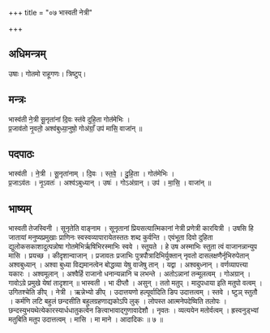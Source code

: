 +++
title = "०७ भास्वती नेत्री"

+++
## अधिमन्त्रम्
उषाः। गोतमो राहूगणः। त्रिष्टुप्।

## मन्त्रः
भास्व॑ती ने॒त्री सू॒नृता॑नां दि॒वः स्त॑वे दुहि॒ता गोत॑मेभिः ।  
प्र॒जाव॑तो नृ॒वतो॒ अश्व॑बुध्या॒नुषो॒ गोअ॑ग्राँ॒ उप॑ मासि॒ वाजा॑न् ॥

## पदपाठः
भास्व॑ती । ने॒त्री । सू॒नृता॑नाम् । दि॒वः । स्त॒वे॒ । दु॒हि॒ता । गोत॑मेभिः ।  
प्र॒जाऽव॑तः । नृ॒ऽवतः॑ । अश्व॑ऽबुध्यान् । उषः॑ । गोऽअ॑ग्रान् । उप॑ । मा॒सि॒ । वाजा॑न् ॥

## भाष्यम्
भास्वती तेजस्विनी । सूनृतेति वाङ्नाम । सूनृतानां प्रियसत्यात्मिकानां नेत्री प्रणेत्री कारयित्री । उषसि हि जातायां मनुष्यप्रमुखाः प्राणिनः स्वस्वव्यापारायेतस्ततः शब्द कुर्वन्ति । एवंभूता दिवो दुहिता द्युलोकसकाशादुत्पन्नोषा गोतमेभिर्ऋषिभिरस्माभिः स्ववे । स्तूयते । हे उष अस्माभिः स्तुता त्वं वाजानन्नान्युप मासि । प्रयच्छ । कीदृशान्वाजान् । प्रजावतः प्रजाभिः पुत्रपौत्रादिभिर्युक्तान् नृवतो दासलक्षणैर्नृभिरुपेतान् अश्वबुध्यान् । अश्वा बुध्या विद्यमानत्वेन बोद्धव्या येषु वाजेषु तान् । यद्वा । अश्वबुध्नान् । वर्णव्यापत्त्या यकारः । अश्वमूलान् । अश्वैर्हि राजानो धनान्यन्नानि च लभन्ते । अतोऽन्नानां तन्मूलत्वम् । गोअग्रान् । गावोऽग्रे प्रमुखे येषां तादृशान् ॥ भास्वती । भा दीप्तौ । असुन् । ततो मतुप् । मादुपधाया इति मतुपो वत्वम् । उगितश्चेति ङीप् । नेत्री । ऋन्नेभ्यो ङीप् । उदात्तयणो हल्पूर्वादिति ङिप उदात्तत्वम् । स्तवे । ष्टुञ् स्तुतौ । कर्मणि लटि बहुलं छन्दसीति बहुलग्रहणाद्यकोऽपि लुक् । लोपस्त आत्मनेपदेष्विति तलोपः । छन्दस्युभयथेत्येकारस्यार्धधातुकत्वेन ङित्वाभावाद्गुणावादेशौ । नृवतः । व्यत्ययेन मतोर्वत्वम् । ह्रस्वनुड्भ्यां मतुबिति मतुप उदात्तत्वम् । मासि । मा माने । आदादिकः ॥ ७ ॥